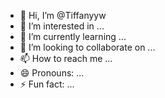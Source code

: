 - 👋 Hi, I’m @Tiffanyyw
- 👀 I’m interested in ...
- 🌱 I’m currently learning ...
- 💞️ I’m looking to collaborate on ...
- 📫 How to reach me ...
- 😄 Pronouns: ...
- ⚡ Fun fact: ...

<!---
Tiffanyyw/Tiffanyyw is a ✨ special ✨ repository because its `README.md` (this file) appears on your GitHub profile.
You can click the Preview link to take a look at your changes.
--->
